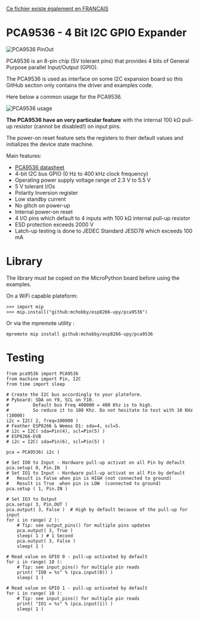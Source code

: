 [Ce fichier existe également en FRANCAIS](readme.md)

# PCA9536 - 4 Bit I2C GPIO Expander

![PCA9536 PinOut](docs/_static/pca9536-pinout.png)

PCA9536 is an 8-pin chip (5V tolerant pins) that provides 4 bits of General Purpose parallel Input/Output (GPIO).

The PCA9536 is used as interface on some I2C expansion board so this GitHub section only contains the driver and examples code.

Here below a common usage for the PCA9536.

![PCA9536 usage](docs/_static/pca9536-usecase.png)

__The PCA9536 have an very particular feature__ with the internal 100 kΩ pull-up resistor (cannot be disabled!) on input pins.

The power-on reset feature sets the registers to their default values and initializes the device state machine.

Main features:
* [PCA9536 datasheet](https://www.nxp.com/products/analog/interfaces/ic-bus/ic-general-purpose-i-o/4-bit-i2c-bus-and-smbus-i-o-port:PCA9536)
* 4-bit I2C bus GPIO (0 Hz to 400 kHz clock frequency)
* Operating power supply voltage range of 2.3 V to 5.5 V
* 5 V tolerant I/Os
* Polarity Inversion register
* Low standby current
* No glitch on power-up
* Internal power-on reset
* 4 I/O pins which default to 4 inputs with 100 kΩ internal pull-up resistor
* ESD protection exceeds 2000 V
* Latch-up testing is done to JEDEC Standard JESD78 which exceeds 100 mA

# Library

The library must be copied on the MicroPython board before using the examples.

On a WiFi capable plateform:

```
>>> import mip
>>> mip.install("github:mchobby/esp8266-upy/pca9536")
```

Or via the mpremote utility :

```
mpremote mip install github:mchobby/esp8266-upy/pca9536
```

# Testing

```
from pca9536 import PCA9536
from machine import Pin, I2C
from time import sleep

# Create the I2C bus accordingly to your plateform.
# Pyboard: SDA on Y9, SCL on Y10.
#         Default bus Freq 400000 = 400 Khz is to high.
#         So reduce it to 100 Khz. Do not hesitate to test with 10 KHz (10000)
i2c = I2C( 2, freq=100000 )
# Feather ESP8266 & Wemos D1: sda=4, scl=5.
# i2c = I2C( sda=Pin(4), scl=Pin(5) )
# ESP8266-EVB
# i2c = I2C( sda=Pin(6), scl=Pin(5) )

pca = PCA9536( i2c )

# Set IO0 to Input - Hardware pull-up activat on all Pin by default
pca.setup( 0, Pin.IN  )
# Set IO1 to Input - Hardware pull-up activat on all Pin by default
#	Result is False when pin is HIGH (not connected to ground)
#	Result is True  when pin is LOW  (connected to ground)
pca.setup ( 1, Pin.IN )

# Set IO3 to Output
pca.setup( 3, Pin.OUT )
pca.output( 3, False )  # High by default because of the pull-up for input
for i in range( 2 ):
	# Tip: see output_pins() for multiple pins updates
	pca.output( 3, True )
	sleep( 1 ) # 1 Second
	pca.output( 3, False )
	sleep( 1 )

# Read value on GPIO 0 - pull-up activated by default
for i in range( 10 ):
	# Tip: see input_pins() for multiple pin reads
	print( "IO0 = %s" % (pca.input(0)) )
	sleep( 1 )

# Read value on GPIO 1 - pull-up activated by default
for i in range( 10 ):
	# Tip: see input_pins() for multiple pin reads
	print( "IO1 = %s" % (pca.input(1)) )
	sleep( 1 )
```
